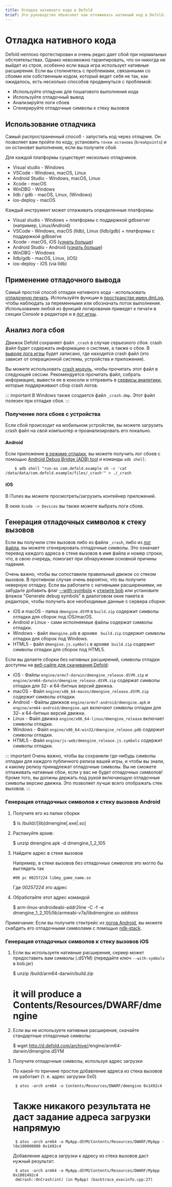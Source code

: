 ```yaml
---
title: Отладка нативного кода в Defold
brief: Это руководство объясняет как отлаживать нативный код в Defold.
---
```


# Отладка нативного кода

Defold неплохо протестирован и очень редко дает сбой при нормальных обстоятельствах. Однако невозможно гарантировать, что он никогда не выйдет из строя, особенно если ваша игра использует нативные расширения. Если вы столкнетесь с проблемами, связанными со сбоями или собственным кодом, который ведет себя не так, как ожидалось, есть несколько способов продвинуться с проблемой:

* Используйте отладчик для пошагового выполнения кода
* Используйте отладочный вывод
* Анализируйте логи сбоев
* Сгенерируйте отладочные символы к стеку вызовов


## Использование отладчика

Самый распространенный способ - запустить код через отладчик. Он позволяет вам пройти по коду, установить `точки останова` (`breakpoints`) и он остановит выполнение, если вы получите сбой.

Для каждой платформы существует несколько отладчиков.

* Visual studio - Windows
* VSCode - Windows, macOS, Linux
* Android Studio - Windows, macOS, Linux
* Xcode - macOS
* WinDBG - Windows
* lldb / gdb - macOS, Linux, (Windows)
* ios-deploy - macOS

Каждый инструмент может отлаживать определенные платформы:

* Visual studio - Windows + платформы с поддержкой gdbserver (например, Linux/Android)
* VSCode - Windows, macOS (lldb), Linux (lldb/gdb) + платформы с поддержкой gdbserve
* Xcode -  macOS, iOS ([узнать больше](/manuals/debugging-native-code-ios))
* Android Studio - Android ([узнать больше](/manuals/debugging-native-code-android))
* WinDBG - Windows
* lldb/gdb - macOS, Linux, (iOS)
* ios-deploy - iOS (via lldb)


## Применение отладочного вывода

Самый простой способ отладки нативного кода - использовать [отладочную печать](http://en.wikipedia.org/wiki/Debugging#Techniques). Используйте функции в [пространстве имен dmLog](/ref/stable/dmLog/), чтобы наблюдать за переменными или обозначать поток выполнения. Использование любой из функций логирования приведет к печати в секции *Console* в редакторе и в [лог игры](/manuals/debugging-game-and-system-logs).


## Анализ лога сбоя

Движок Defold сохраняет файл `_crash` в случае серьезного сбоя. crash файл будет содержать информацию о системе, а также о сбое. В [выводе лога игры](/manuals/debugging-game-and-system-logs) будет записано, где находится crash файл (это зависит от операционной системы, устройства и приложения).

Вы можете использовать [crash модуль](https://www.defold.com/ref/crash/), чтобы прочитать этот файл в следующей сессии. Рекомендуется прочитать файл, собрать информацию, вывести ее в консоли и отправить в [сервисы аналитики](/tags/stars/analytics/), которые поддерживают сбор crash логов.

::: important
В Windows также создается файл `_crash.dmp`. Этот файл полезен при отладке сбоя.
:::

### Получение лога сбоев с устройства

Если сбой происходит на мобильном устройстве, вы можете загрузить crash файл на свой компьютер и проанализировать его локально.

#### Android

Если приложение [в режиме отладки](/manuals/project-settings/#android), вы можете получить лог сбоев с помощью [Android Debug Bridge (ADB) tool](https://developer.android.com/studio/command-line/adb.html) и команды `adb shell`:

```
	$ adb shell "run-as com.defold.example sh -c 'cat /data/data/com.defold.example/files/_crash'" > ./_crash
```

#### iOS

В iTunes вы можете просмотреть/загрузить контейнер приложений.

В окне `Xcode -> Devices` вы также можете выбрать логи сбоев.


## Генерация отладочных символов к стеку вызовов

Если вы получили стек вызовов либо из файла `_crash`, либо из [лог файла](/manuals/debugging-game-and-system-logs), вы можете сгенерировать отладочные символы. Это означает перевод каждого адреса в стеке вызовов в имя файла и номер строки, что, в свою очередь, помогает при обнаружении основной причины падения.

Очень важно, чтобы вы сопоставили правильный движок со стеком вызовов. В противном случае очень вероятно, что вы получите неверную отладку. Если вы работаете с нативными расширениями, не забудьте добавить флаг [--with-symbols](https://www.defold.com/manuals/bob/) к [утилите bob](https://www.defold.com/manuals/bob/) или установите флажок "Generate debug symbols" в диалоговом окне пакета в редакторе, чтобы получить все необходимые данные с сервера сборки:

* iOS и macOS - папка `dmengine.dSYM` в `build.zip` содержит символы отладки для сборок под iOS/macOS.
* Android и Linux - сами исполняемые файлы содержат символы отладки.
* Windows - файл `dmengine.pdb` в архиве ` build.zip` содержит символы отладки для сборок под Windows.
* HTML5 - файл `dmengine.js.symbols` в архиве` build.zip` содержит символы отладки для сборок под HTML5.

Если вы делаете сборки без нативных расширений, символы отладки доступны на [веб-сайте для скачивания Defold](http://d.defold.com):

* iOS - Файлы `engine/armv7-darwin/dmengine_release.dSYM.zip` и` engine/arm64-darwin/dmengine_release.dSYM.zip` содержат символы отладки для 32- и 64-битных версий движка.
* macOS - Файл `engine/x86_64-macos/dmengine_release.dSYM.zip` содержит символы отладки.
* Android - Файлы движков `engine/armv7-android/dmengine.apk` и `engine/arm64-android/dmengine.apk` включают символы отладки для 32- и 64-битных версий движка.
* Linux - Файл движка `engine/x86_64-linux/dmengine_release` включает символы отладки.
* Windows - Файл `engine/x86_64-win32/dmengine_release.pdb` содержит символы отладки.
* HTML5 - Файл `engine/js-web/dmengine_release.js.symbols` содержит символы отладки.

::: important
Очень важно, чтобы вы сохранили где-нибудь символы отладки для каждого публичного релиза вашей игры, и чтобы вы знали, к какому релизу принадлежат отладочные символы. Вы не сможете отлаживать нативные сбои, если у вас не будет отладочных символов! Кроме того, вы должны держать под рукой включающую отладочные символы версию движка. Это позволяет лучше всего отображать стек вызовов.
:::

### Генерация отладочных символов к стеку вызовов Android

1. Получите его из папки сборки

	$ ls <project>/build/<platform>/[lib]dmengine[.exe|.so]

1. Распакуйте архив:

	$ unzip dmengine.apk -d dmengine_1_2_105

1. Найдите адрес в стеке вызовов

    Например, в стеке вызовов без отладочных символов это могло бы выглядеть так

	`#00 pc 00257224 libmy_game_name.so`

	Где *00257224* это адрес

1. Обработайте этот адрес командой

    $ arm-linux-androideabi-addr2line -C -f -e dmengine_1_2_105/lib/armeabi-v7a/libdmengine.so _address_

Примечание: Если вы получите стектрейс из [логов Android](/manuals/debugging-game-and-system-logs), вы можете снабдить его отладочными символами с помощью [ndk-stack](https://developer.android.com/ndk/guides/ndk-stack.html).

### Генерация отладочных символов к стеку вызовов iOS

1. Если вы используете нативные расширения, сервер может предоставить вам символы (.dSYM) (передайте ключ `--with-symbols` в bob.jar)

	$ unzip <project>/build/arm64-darwin/build.zip
	# it will produce a Contents/Resources/DWARF/dmengine

1. Если вы не используете нативные расширения, скачайте стандартные отладочные символы:

	$ wget http://d.defold.com/archive/<sha1>/engine/arm64-darwin/dmengine.dSYM

1. Получите отладочные символы, используя адрес загрузки

    По какой-то причине простое добавление адреса из стека вызовов не работает (т. е. адрес загрузки 0x0)

		$ atos -arch arm64 -o Contents/Resources/DWARF/dmengine 0x1492c4

	# Также никакого результата не даст задание адреса загрузки напрямую

		$ atos -arch arm64 -o MyApp.dSYM/Contents/Resources/DWARF/MyApp -l0x100000000 0x1492c4

    Добавление адреса загрузки к адресу из стека вызовов даст нужный результат:

		$ atos -arch arm64 -o MyApp.dSYM/Contents/Resources/DWARF/MyApp 0x1001492c4
		dmCrash::OnCrash(int) (in MyApp) (backtrace_execinfo.cpp:27)
